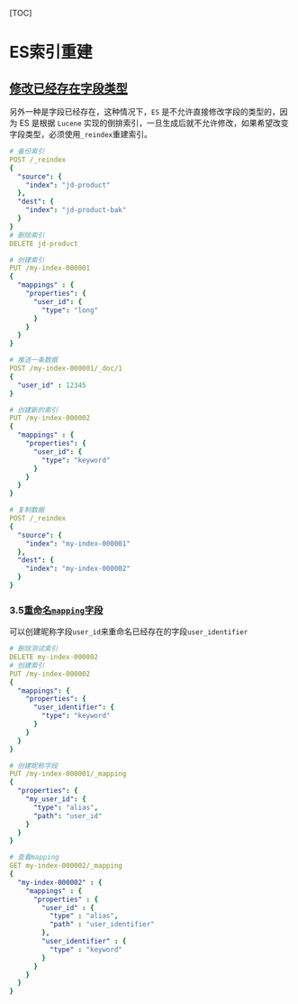[TOC]

# ES索引重建

## [修改已经存在字段类型](https://www.elastic.co/guide/en/elasticsearch/reference/current/indices-put-mapping.html#updating-field-mappings)

另外一种是字段已经存在，这种情况下，`ES` 是不允许直接修改字段的类型的，因为 ES 是根据 `Lucene` 实现的倒排索引，一旦生成后就不允许修改，如果希望改变字段类型，必须使用`_reindex`重建索引。



```yaml
# 备份索引
POST /_reindex
{
  "source": {
    "index": "jd-product"
  },
  "dest": {
    "index": "jd-product-bak"
  }
}
# 删除索引
DELETE jd-product
```



```yml
# 创建索引
PUT /my-index-000001
{
  "mappings" : {
    "properties": {
      "user_id": {
        "type": "long"
      }
    }
  }
}

# 推送一条数据
POST /my-index-000001/_doc/1
{
  "user_id" : 12345
}

# 创建新的索引
PUT /my-index-000002
{
  "mappings" : {
    "properties": {
      "user_id": {
        "type": "keyword"
      }
    }
  }
}

# 复制数据
POST /_reindex
{
  "source": {
    "index": "my-index-000001"
  },
  "dest": {
    "index": "my-index-000002"
  }
}

```

### 3.5[重命名`mapping`字段](https://www.elastic.co/guide/en/elasticsearch/reference/current/indices-put-mapping.html#rename-existing-field)

可以创建昵称字段`user_id`来重命名已经存在的字段`user_identifier`

```yml
# 删除测试索引
DELETE my-index-000002
# 创建索引
PUT /my-index-000002
{
  "mappings": {
    "properties": {
      "user_identifier": {
        "type": "keyword"
      }
    }
  }
}

# 创建昵称字段
PUT /my-index-000001/_mapping
{
  "properties": {
    "my_user_id": {
      "type": "alias",
      "path": "user_id"
    }
  }
}

# 查看mapping
GET my-index-000002/_mapping
{
  "my-index-000002" : {
    "mappings" : {
      "properties" : {
        "user_id" : {
          "type" : "alias",
          "path" : "user_identifier"
        },
        "user_identifier" : {
          "type" : "keyword"
        }
      }
    }
  }
}
```


